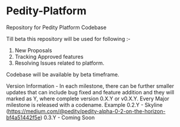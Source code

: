 # Pedity-Platform
Repository for Pedity Platform Codebase

Till beta this repository will be used for following :-
1. New Proposals
2. Tracking Approved features 
3. Resolving Issues related to platform.

Codebase will be available by beta timeframe.

Version Information - 
In each milestone, there can be further smaller updates that can include bug fixed and feature addition and they will marked as Y, where complete version 0.X.Y or v0.X.Y.
Every Major milestone is released with a codename. Example
0.2.Y - Skyline (https://medium.com/@pedity/pedity-alpha-0-2-on-the-horizon-bf4a51442f5e)
0.3.Y - Coming Soon
